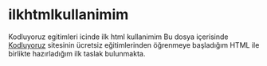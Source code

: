 # ilkhtmlkullanimim
Kodluyoruz egitimleri icinde ilk html kullanimim
Bu dosya içerisinde [Kodluyoruz](kodluyoruz.org) sitesinin ücretsiz eğitimlerinden öğrenmeye başladığım HTML ile birlikte hazırladığım ilk taslak bulunmakta.